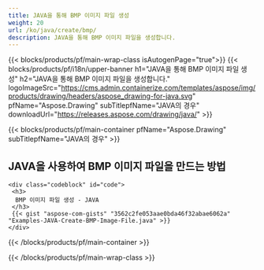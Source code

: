 ```yaml
---
title: JAVA을 통해 BMP 이미지 파일 생성
weight: 20
url: /ko/java/create/bmp/
description: JAVA을 통해 BMP 이미지 파일을 생성합니다.
---
```


{{< blocks/products/pf/main-wrap-class isAutogenPage="true">}}
{{< blocks/products/pf/i18n/upper-banner h1="JAVA을 통해 BMP 이미지 파일 생성" h2="JAVA을 통해 BMP 이미지 파일을 생성합니다." logoImageSrc="https://cms.admin.containerize.com/templates/aspose/img/products/drawing/headers/aspose_drawing-for-java.svg" pfName="Aspose.Drawing" subTitlepfName="JAVA의 경우" downloadUrl="https://releases.aspose.com/drawing/java/" >}}

{{< blocks/products/pf/main-container pfName="Aspose.Drawing" subTitlepfName="JAVA의 경우" >}}

<h2>JAVA을 사용하여 BMP 이미지 파일을 만드는 방법</h2>

    <div class="codeblock" id="code">
     <h3>
      BMP 이미지 파일 생성 - JAVA
     </h3>
     {{< gist "aspose-com-gists" "3562c2fe053aae0bda46f32abae6062a" "Examples-JAVA-Create-BMP-Image-File.java" >}}
    </div>

{{< /blocks/products/pf/main-container >}}


{{< /blocks/products/pf/main-wrap-class >}}
